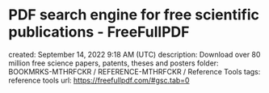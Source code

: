 # PDF search engine for free scientific publications - FreeFullPDF

created: September 14, 2022 9:18 AM (UTC)
description: Download over 80 million free science papers, patents, theses and posters
folder: BOOKMRKS-MTHRFCKR / REFERENCE-MTHRFCKR / Reference Tools
tags: reference tools
url: https://freefullpdf.com/#gsc.tab=0